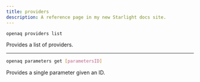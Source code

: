 ```yaml
---
title: providers
description: A reference page in my new Starlight docs site.
---
```


```sh
openaq providers list 
```

Provides a list of providers.
 
------
```sh
openaq parameters get [parametersID] 
```

Provides a single parameter given an ID.